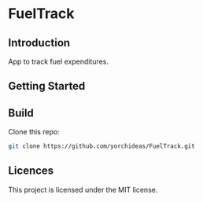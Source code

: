 # FuelTrack

## Introduction

App to track fuel expenditures.

## Getting Started

## Build

Clone this repo:

```bash
git clone https://github.com/yorchideas/FuelTrack.git
```

## Licences

This project is licensed under the MIT license.

